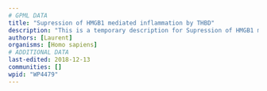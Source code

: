```yaml
---
# GPML DATA
title: "Supression of HMGB1 mediated inflammation by THBD"
description: "This is a temporary description for Supression of HMGB1 mediated inflammation by THBD"
authors: [Laurent]
organisms: [Homo sapiens]
# ADDITIONAL DATA
last-edited: 2018-12-13
communities: []
wpid: "WP4479"
---
```

